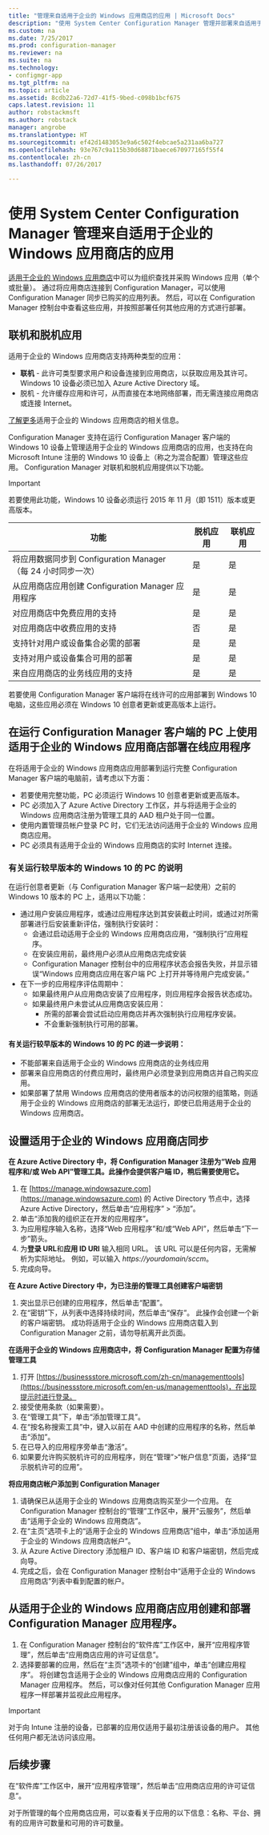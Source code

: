 ```yaml
---
title: "管理来自适用于企业的 Windows 应用商店的应用 | Microsoft Docs"
description: "使用 System Center Configuration Manager 管理并部署来自适用于企业的 Windows 应用商店的应用"
ms.custom: na
ms.date: 7/25/2017
ms.prod: configuration-manager
ms.reviewer: na
ms.suite: na
ms.technology:
- configmgr-app
ms.tgt_pltfrm: na
ms.topic: article
ms.assetid: 8cdb22a6-72d7-41f5-9bed-c098b1bcf675
caps.latest.revision: 11
author: robstackmsft
ms.author: robstack
manager: angrobe
ms.translationtype: HT
ms.sourcegitcommit: ef42d1483053e9a6c502f4ebcae5a231aa6ba727
ms.openlocfilehash: 93e767c9a115b30d68871baece670977165f55f4
ms.contentlocale: zh-cn
ms.lasthandoff: 07/26/2017

---
```


# <a name="manage-apps-from-the-windows-store-for-business-with-system-center-configuration-manager"></a>使用 System Center Configuration Manager 管理来自适用于企业的 Windows 应用商店的应用
[适用于企业的 Windows 应用商店](https://www.microsoft.com/business-store)中可以为组织查找并采购 Windows 应用（单个或批量）。 通过将应用商店连接到 Configuration Manager，可以使用 Configuration Manager 同步已购买的应用列表。 然后，可以在 Configuration Manager 控制台中查看这些应用，并按照部署任何其他应用的方式进行部署。


## <a name="online-and-offline-apps"></a>联机和脱机应用

适用于企业的 Windows 应用商店支持两种类型的应用：

- **联机** - 此许可类型要求用户和设备连接到应用商店，以获取应用及其许可。 Windows 10 设备必须已加入 Azure Active Directory 域。
- 脱机 - 允许缓存应用和许可，从而直接在本地网络部署，而无需连接应用商店或连接 Internet。

[了解更多](https://technet.microsoft.com/itpro/windows/whats-new/windows-store-for-business-overview?f=255&MSPPError=-2147217396)适用于企业的 Windows 应用商店的相关信息。

Configuration Manager 支持在运行 Configuration Manager 客户端的 Windows 10 设备上管理适用于企业的 Windows 应用商店的应用，也支持在向 Microsoft Intune 注册的 Windows 10 设备上（称之为混合配置）管理这些应用。 Configuration Manager 对联机和脱机应用提供以下功能。

> [!IMPORTANT]
> 若要使用此功能，Windows 10 设备必须运行 2015 年 11 月（即 1511）版本或更高版本。


|功能|脱机应用|联机应用|
|------------|------------|------------|
|将应用数据同步到 Configuration Manager<br>（每 24 小时同步一次）|是|是|
|从应用商店应用创建 Configuration Manager 应用程序|是|是|
|对应用商店中免费应用的支持|是|是|
|对应用商店中收费应用的支持|否|是|
|支持针对用户或设备集合必需的部署|是|是|
|支持对用户或设备集合可用的部署|是|是|
|来自应用商店的业务线应用的支持|是|是|

若要使用 Configuration Manager 客户端将在线许可的应用部署到 Windows 10 电脑，这些应用必须在 Windows 10 创意者更新或更高版本上运行。

## <a name="deploying-online-apps-using-the-windows-store-for-business-with-pcs-that-run-the-configuration-manager-client"></a>在运行 Configuration Manager 客户端的 PC 上使用适用于企业的 Windows 应用商店部署在线应用程序
在将适用于企业的 Windows 应用商店应用部署到运行完整 Configuration Manager 客户端的电脑前，请考虑以下方面：

- 若要使用完整功能，PC 必须运行 Windows 10 创意者更新或更高版本。
- PC 必须加入了 Azure Active Directory 工作区，并与将适用于企业的 Windows 应用商店注册为管理工具的 AAD 租户处于同一位置。
- 使用内置管理员帐户登录 PC 时，它们无法访问适用于企业的 Windows 应用商店应用。
- PC 必须具有适用于企业的 Windows 应用商店的实时 Internet 连接。

### <a name="notes-for-pcs-running-earlier-versions-of-windows-10"></a>有关运行较早版本的 Windows 10 的 PC 的说明
在运行创意者更新（与 Configuration Manager 客户端一起使用）之前的 Windows 10 版本的 PC 上，适用以下功能：


- 通过用户安装应用程序，或通过应用程序达到其安装截止时间，或通过对所需部署进行后安装重新评估，强制执行安装时：
    - 会通过启动适用于企业的 Windows 应用商店应用，“强制执行”应用程序。 
    - 在安装应用前，最终用户必须从应用商店完成安装
    - Configuration Manager 控制台中的应用程序状态会报告失败，并显示错误“Windows 应用商店应用在客户端 PC 上打开并等待用户完成安装。”
- 在下一步的应用程序评估周期中：
    - 如果最终用户从应用商店安装了应用程序，则应用程序会报告状态成功。 
    - 如果最终用户未尝试从应用商店安装应用：
        - 所需的部署会尝试启动应用商店并再次强制执行应用程序安装。
        - 不会重新强制执行可用的部署。

#### <a name="further-notes-for-pcs-running-earlier-versions-of-windows-10"></a>有关运行较早版本的 Windows 10 的 PC 的进一步说明：

- 不能部署来自适用于企业的 Windows 应用商店的业务线应用
- 部署来自应用商店的付费应用时，最终用户必须登录到应用商店并自己购买应用。
- 如果部署了禁用 Windows 应用商店的使用者版本的访问权限的组策略，则适用于企业的 Windows 应用商店的部署无法运行，即使已启用适用于企业的 Windows 应用商店。


## <a name="set-up-windows-store-for-business-synchronization"></a>设置适用于企业的 Windows 应用商店同步

**在 Azure Active Directory 中，将 Configuration Manager 注册为“Web 应用程序和/或 Web API”管理工具。此操作会提供客户端 ID，稍后需要使用它。**
1. 在 [https://manage.windowsazure.com](https://manage.windowsazure.com) 的 Active Directory 节点中，选择 Azure Active Directory，然后单击“应用程序” > “添加”。
2.  单击“添加我的组织正在开发的应用程序”。
3.  为应用程序输入名称，选择“Web 应用程序”和/或“Web API”，然后单击“下一步”箭头。
4.  为**登录 URL**和**应用 ID URI** 输入相同 URL。 该 URL 可以是任何内容，无需解析为实际地址。 例如，可以输入 *https://yourdomain/sccm*。
5.  完成向导。

**在 Azure Active Directory 中，为已注册的管理工具创建客户端密钥**
1.  突出显示已创建的应用程序，然后单击“配置”。
2.  在“密钥”下，从列表中选择持续时间，然后单击“保存”。 此操作会创建一个新的客户端密钥。 成功将适用于企业的 Windows 应用商店载入到 Configuration Manager 之前，请勿导航离开此页面。

**在适用于企业的 Windows 应用商店中，将 Configuration Manager 配置为存储管理工具**
1.  打开 [https://businessstore.microsoft.com/zh-cn/managementtools](https://businessstore.microsoft.com/en-us/managementtools)，在出现提示时进行登录。
2.  接受使用条款（如果需要）。
3.  在“管理工具”下，单击“添加管理工具”。
4.  在“按名称搜索工具”中，键入以前在 AAD 中创建的应用程序的名称，然后单击“添加”。
5.  在已导入的应用程序旁单击“激活”。
6.  如果要允许购买脱机许可的应用程序，则在“管理”>“帐户信息”页面，选择“显示脱机许可的应用”。

**将应用商店帐户添加到 Configuration Manager**

1. 请确保已从适用于企业的 Windows 应用商店购买至少一个应用。 在 Configuration Manager 控制台的“管理”工作区中，展开“云服务”，然后单击“适用于企业的 Windows 应用商店”。
2.  在“主页”选项卡上的“适用于企业的 Windows 应用商店”组中，单击“添加适用于企业的 Windows 应用商店帐户”。 
3.  从 Azure Active Directory 添加租户 ID、客户端 ID 和客户端密钥，然后完成向导。
4. 完成之后，会在 Configuration Manager 控制台中“适用于企业的 Windows 应用商店”列表中看到配置的帐户。


## <a name="create-and-deploy-a-configuration-manager-application-from-a-windows-store-for-business-app"></a>从适用于企业的 Windows 应用商店应用创建和部署 Configuration Manager 应用程序。
1.  在 Configuration Manager 控制台的“软件库”工作区中，展开“应用程序管理”，然后单击“应用商店应用的许可证信息”。
2.  选择要部署的应用，然后在“主页”选项卡的“创建”组中，单击“创建应用程序”。
将创建包含适用于企业的 Windows 应用商店应用的 Configuration Manager 应用程序。 然后，可以像对任何其他 Configuration Manager 应用程序一样部署并监视此应用程序。

> [!IMPORTANT]
> 对于向 Intune 注册的设备，已部署的应用仅适用于最初注册该设备的用户。 其他任何用户都无法访问该应用。

## <a name="next-steps"></a>后续步骤

在“软件库”工作区中，展开“应用程序管理”，然后单击“应用商店应用的许可证信息”。

对于所管理的每个应用商店应用，可以查看关于应用的以下信息：名称、平台、拥有的应用许可数量和可用的许可数量。

